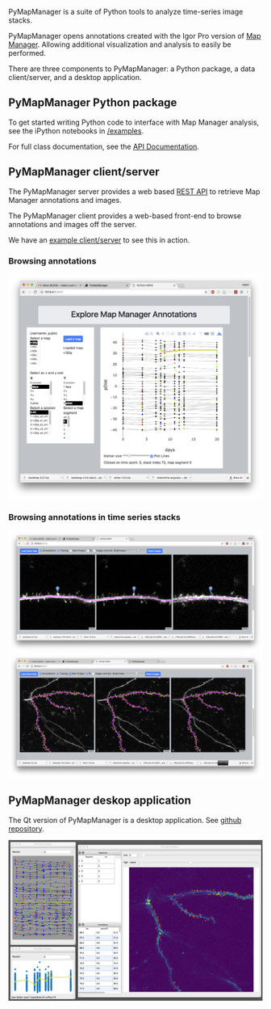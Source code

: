 PyMapManager is a suite of Python tools to analyze time-series image stacks.

PyMapManager opens annotations created with the Igor Pro version of [Map Manager][1]. Allowing additional visualization and analysis to easily be performed.

There are three components to PyMapManager: a Python package, a data client/server, and a desktop application.

## PyMapManager Python package

To get started writing Python code to interface with Map Manager analysis, see the iPython notebooks in [/examples][5].

For full class documentation, see the [API Documentation][2].

## PyMapManager client/server
 
The PyMapManager server provides a web based [REST API][6] to retrieve Map Manager annotations and images.

The PyMapManager client provides a web-based front-end to browse annotations and images off the server.

We have an [example client/server][client/server] to see this in action.

### Browsing annotations

<IMG SRC="mmserver_purejs.png">

### Browsing annotations in time series stacks

<IMG SRC="mmserver_leaflet.png">
<IMG SRC="mmserver_leaflet2.png">
 
 
## PyMapManager deskop application
 
The Qt version of PyMapManager is a desktop application. See [github repository][4].
 
<IMG SRC="pyMapManager_v2.png">
 
[1]: http://blog.cudmore.io/mapmanager
[2]: http://pymapmanager.readthedocs.io/en/latest/
[3]: install-client-server
[4]: https://github.com/cudmore/PyMapManager/tree/master/PyMapManager/interface
[5]: https://github.com/cudmore/PyMapManager/tree/master/PyMapManager/examples
[6]: rest-api
[client/server]: http://robertcudmore.org/mmclient